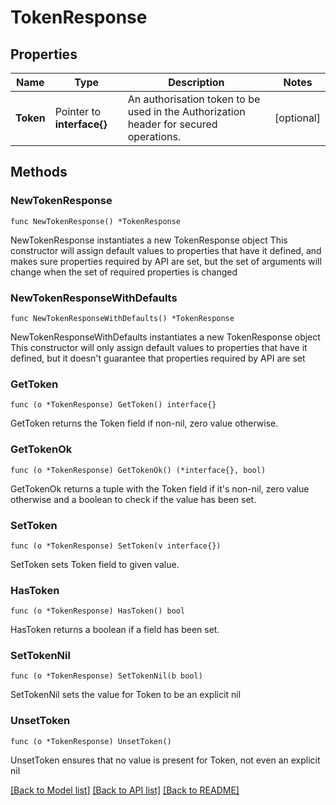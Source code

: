 # TokenResponse

## Properties

Name | Type | Description | Notes
------------ | ------------- | ------------- | -------------
**Token** | Pointer to **interface{}** | An authorisation token to be used in the Authorization header for secured operations. | [optional] 

## Methods

### NewTokenResponse

`func NewTokenResponse() *TokenResponse`

NewTokenResponse instantiates a new TokenResponse object
This constructor will assign default values to properties that have it defined,
and makes sure properties required by API are set, but the set of arguments
will change when the set of required properties is changed

### NewTokenResponseWithDefaults

`func NewTokenResponseWithDefaults() *TokenResponse`

NewTokenResponseWithDefaults instantiates a new TokenResponse object
This constructor will only assign default values to properties that have it defined,
but it doesn't guarantee that properties required by API are set

### GetToken

`func (o *TokenResponse) GetToken() interface{}`

GetToken returns the Token field if non-nil, zero value otherwise.

### GetTokenOk

`func (o *TokenResponse) GetTokenOk() (*interface{}, bool)`

GetTokenOk returns a tuple with the Token field if it's non-nil, zero value otherwise
and a boolean to check if the value has been set.

### SetToken

`func (o *TokenResponse) SetToken(v interface{})`

SetToken sets Token field to given value.

### HasToken

`func (o *TokenResponse) HasToken() bool`

HasToken returns a boolean if a field has been set.

### SetTokenNil

`func (o *TokenResponse) SetTokenNil(b bool)`

 SetTokenNil sets the value for Token to be an explicit nil

### UnsetToken
`func (o *TokenResponse) UnsetToken()`

UnsetToken ensures that no value is present for Token, not even an explicit nil

[[Back to Model list]](../README.md#documentation-for-models) [[Back to API list]](../README.md#documentation-for-api-endpoints) [[Back to README]](../README.md)


